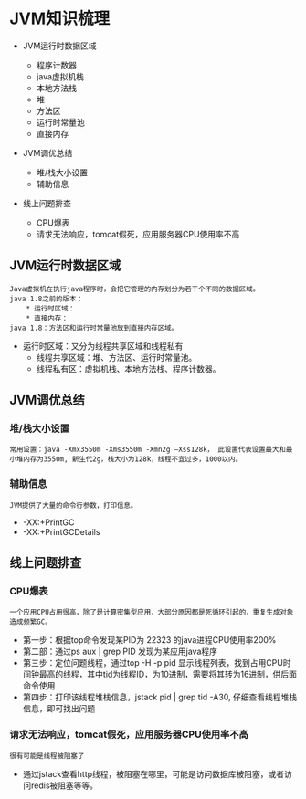 
# JVM知识梳理 #

- JVM运行时数据区域
	* 程序计数器
	* java虚拟机栈
	* 本地方法栈
	* 堆
	* 方法区
	* 运行时常量池
	* 直接内存

- JVM调优总结
	* 堆/栈大小设置
	* 辅助信息
	
- 线上问题排查
	* CPU爆表	
	* 请求无法响应，tomcat假死，应用服务器CPU使用率不高
	
## JVM运行时数据区域  ##

	Java虚拟机在执行java程序时，会把它管理的内存划分为若干个不同的数据区域。
	java 1.8之前的版本：
		* 运行时区域：
		* 直接内存：
	java 1.8：方法区和运行时常量池放到直接内存区域。
- 运行时区域：又分为线程共享区域和线程私有
	* 线程共享区域：堆、方法区、运行时常量池。
	* 线程私有区：虚拟机栈、本地方法栈、程序计数器。

## JVM调优总结  ##

### 堆/栈大小设置  ###
	常用设置：java -Xmx3550m -Xms3550m -Xmn2g –Xss128k， 此设置代表设置最大和最小堆内存为3550m, 新生代2g，栈大小为128k，线程不宜过多，1000以内。
### 辅助信息  ###	

	JVM提供了大量的命令行参数，打印信息。
	
- -XX:+PrintGC 
- -XX:+PrintGCDetails

	
## 线上问题排查  ##

###  CPU爆表	###
	
	一个应用CPU占用很高，除了是计算密集型应用，大部分原因都是死循环引起的，重复生成对象造成频繁GC。
		
- 第一步：根据top命令发现某PID为 22323 的java进程CPU使用率200%
- 第二部：通过ps aux | grep PID 发现为某应用java程序
- 第三步：定位问题线程，通过top -H -p pid  显示线程列表，找到占用CPU时间钟最高的线程，其中tid为线程ID，为10进制，需要将其转为16进制，供后面命令使用
- 第四步：打印该线程堆栈信息，jstack pid | grep tid -A30, 仔细查看线程堆栈信息，即可找出问题

### 请求无法响应，tomcat假死，应用服务器CPU使用率不高  ###
	
	很有可能是线程被阻塞了
	
- 通过jstack查看http线程，被阻塞在哪里，可能是访问数据库被阻塞，或者访问redis被阻塞等等。
	
	